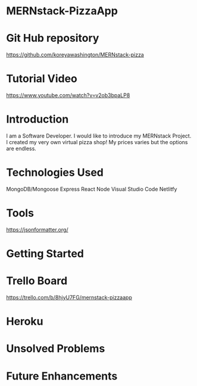 # MERNstack-PizzaApp


# Git Hub repository
https://github.com/koreyawashington/MERNstack-pizza

# Tutorial Video
https://www.youtube.com/watch?v=v2ob3bpaLP8

# Introduction
 I am a Software Developer. I would like to introduce my MERNstack Project. I created my very own virtual pizza shop! My prices varies but the options are endless.

 # Technologies Used
MongoDB/Mongoose
Express
React
Node
Visual Studio Code
Netlitfy

# Tools
https://jsonformatter.org/

# Getting Started
# Trello Board
https://trello.com/b/8hjyU7FG/mernstack-pizzaapp
# Heroku


# Unsolved Problems

# Future Enhancements